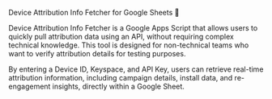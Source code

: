 Device Attribution Info Fetcher for Google Sheets 🚀

Device Attribution Info Fetcher is a Google Apps Script that allows users to quickly pull attribution data using an API, without requiring complex technical knowledge. This tool is designed for non-technical teams who want to verify attribution details for testing purposes.

By entering a Device ID, Keyspace, and API Key, users can retrieve real-time attribution information, including campaign details, install data, and re-engagement insights, directly within a Google Sheet.
